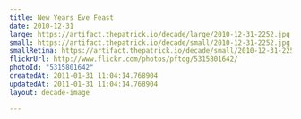 ```yaml
---
title: New Years Eve Feast
date: 2010-12-31
large: https://artifact.thepatrick.io/decade/large/2010-12-31-2252.jpg
small: https://artifact.thepatrick.io/decade/small/2010-12-31-2252.jpg
smallRetina: https://artifact.thepatrick.io/decade/small/2010-12-31-2252@2x.jpg
flickrUrl: http://www.flickr.com/photos/pftqg/5315801642/
photoId: "5315801642"
createdAt: 2011-01-31 11:04:14.768904
updatedAt: 2011-01-31 11:04:14.768904
layout: decade-image

---
```


